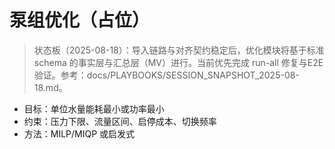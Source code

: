 # 泵组优化（占位）

> 状态板（2025-08-18）：导入链路与对齐契约稳定后，优化模块将基于标准 schema 的事实层与汇总层（MV）进行。当前优先完成 run-all 修复与E2E验证。参考：docs/PLAYBOOKS/SESSION_SNAPSHOT_2025-08-18.md。

- 目标：单位水量能耗最小或功率最小
- 约束：压力下限、流量区间、启停成本、切换频率
- 方法：MILP/MIQP 或启发式
